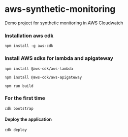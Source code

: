 # aws-synthetic-monitoring

Demo project for synthetic monitoring in AWS Cloudwatch

### Installation aws cdk

`npm install -g aws-cdk`

### Install AWS sdks for lambda and apigateway

`npm install @aws-cdk/aws-lambda`

`npm install @aws-cdk/aws-apigateway`

`npm run build`

### For the first time 

`cdk bootstrap`

#### Deploy the application

`cdk deploy`
